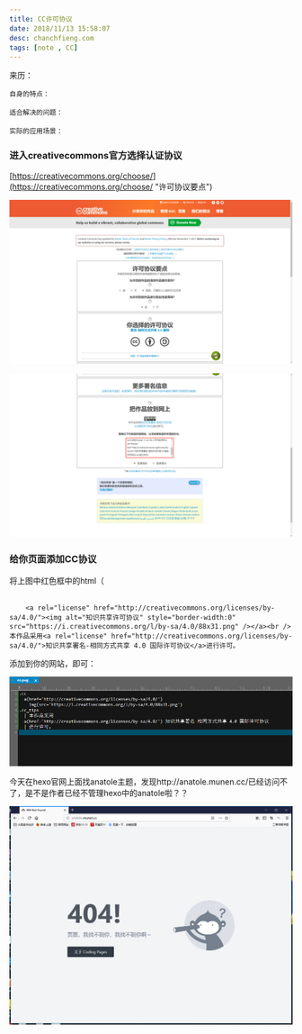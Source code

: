 ```yaml
---
title: CC许可协议
date: 2018/11/13 15:58:07 
desc: chanchfieng.com
tags: [note , CC]
---
```


<div class="tip">
	来历：
				
	自身的特点：
		
	适合解决的问题：
		
	实际的应用场景：
		
</div>

### 进入creativecommons官方选择认证协议 ###

[https://creativecommons.org/choose/](https://creativecommons.org/choose/ "许可协议要点")

![](cc/20181113160022.png)

![](cc/20181113160047.png)

### 给你页面添加CC协议 ###

将上图中红色框中的html（

```
	
	<a rel="license" href="http://creativecommons.org/licenses/by-sa/4.0/"><img alt="知识共享许可协议" style="border-width:0" src="https://i.creativecommons.org/l/by-sa/4.0/88x31.png" /></a><br />本作品采用<a rel="license" href="http://creativecommons.org/licenses/by-sa/4.0/">知识共享署名-相同方式共享 4.0 国际许可协议</a>进行许可。

```

添加到你的网站，即可：

![](cc/20181113160457.png)

<div class="tip">
	今天在hexo官网上面找anatole主题，发现http://anatole.munen.cc/已经访问不了，是不是作者已经不管理hexo中的anatole啦？？
</div>

![](cc/20181113160807.png)